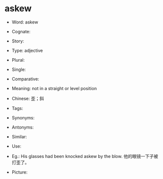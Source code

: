 # askew

- Word: askew
- Cognate: 
- Story: 

- Type: adjective
- Plural: 
- Single: 
- Comparative: 
- Meaning: not in a straight or level position
- Chinese: 歪；斜
- Tags: 
- Synonyms: 
- Antonyms: 
- Similar: 
- Use: 
- Eg.: His glasses had been knocked askew by the blow. 他的眼镜一下子被打歪了。
- Picture: 

